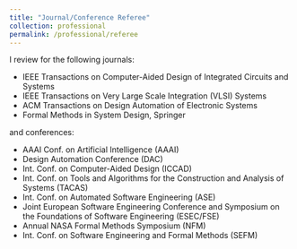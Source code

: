 ```yaml
---
title: "Journal/Conference Referee"
collection: professional
permalink: /professional/referee
---
```


I review for the following journals:

- IEEE Transactions on Computer-Aided Design of Integrated Circuits and Systems
- IEEE Transactions on Very Large Scale Integration (VLSI) Systems
- ACM Transactions on Design Automation of Electronic Systems
- Formal Methods in System Design, Springer

and conferences:

- AAAI Conf. on Artificial Intelligence (AAAI)
- Design Automation Conference (DAC)
- Int. Conf. on Computer-Aided Design (ICCAD)
- Int. Conf. on Tools and Algorithms for the Construction and Analysis of Systems (TACAS)
- Int. Conf. on Automated Software Engineering (ASE)
- Joint European Software Engineering Conference and Symposium on the Foundations of Software
  Engineering (ESEC/FSE)
- Annual NASA Formal Methods Symposium (NFM)
- Int. Conf. on Software Engineering and Formal Methods (SEFM)
